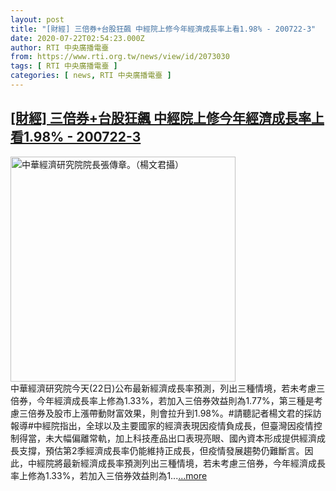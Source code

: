 ```yaml
---
layout: post
title: "[財經] 三倍券+台股狂飆 中經院上修今年經濟成長率上看1.98% - 200722-3"
date: 2020-07-22T02:54:23.000Z
author: RTI 中央廣播電臺
from: https://www.rti.org.tw/news/view/id/2073030
tags: [ RTI 中央廣播電臺 ]
categories: [ news, RTI 中央廣播電臺 ]
---
```

<!--1595386463000-->
[[財經] 三倍券+台股狂飆 中經院上修今年經濟成長率上看1.98% - 200722-3](https://www.rti.org.tw/news/view/id/2073030)
------

<div>
<img src="https://static.rti.org.tw/assets/thumbnails/2020/07/01/79c6b3d9801d19bb055504e3ca259a6f.jpeg" width="360" alt="中華經濟研究院院長張傳章。（楊文君攝）" title="中華經濟研究院院長張傳章。（楊文君攝）"><br>中華經濟研究院今天(22日)公布最新經濟成長率預測，列出三種情境，若未考慮三倍券，今年經濟成長率上修為1.33%，若加入三倍券效益則為1.77%，第三種是考慮三倍券及股市上漲帶動財富效果，則會拉升到1.98%。#請聽記者楊文君的採訪報導#中經院指出，全球以及主要國家的經濟表現因疫情負成長，但臺灣因疫情控制得當，未大幅偏離常軌，加上科技產品出口表現亮眼、國內資本形成提供經濟成長支撐，預估第2季經濟成長率仍能維持正成長，但疫情發展趨勢仍難斷言。因此，中經院將最新經濟成長率預測列出三種情境，若未考慮三倍券，今年經濟成長率上修為1.33%，若加入三倍券效益則為1...<a target="_blank" href="https://www.rti.org.tw/news/view/id/2073030">...more</a>
</div>
